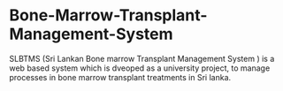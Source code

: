 # Bone-Marrow-Transplant-Management-System
SLBTMS (Sri Lankan Bone marrow Transplant Management System ) is a web based system which is dveoped as a university project, to manage processes in bone marrow transplant treatments in Sri lanka. 
